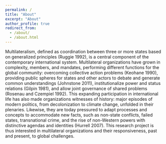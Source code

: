```yaml
---
permalink: /
title: "About"
excerpt: "About"
author_profile: true
redirect_from: 
  - /about/
  - /about.html
---
```


Multilateralism, defined as coordination between three or more states based on generalized principles (Ruggie 1992), is a central component of the contemporary international system. Multilateral organizations have grown in complexity, members, and mandates, performing different functions for the global community: overcoming collective action problems (Keohane 1990), providing public spheres for states and other actors to debate and generate common understandings (Johnstone 2011), institutionalize power and status relations (Gilpin 1981), and allow joint governance of shared problems (Rosenau and Czempiel 1992). This expanding participation in international life has also made organizations witnesses of history: major episodes of modern politics, from decolonization to climate change, unfolded in their plenaries. Likewise, they are today pressured to adapt processes and concepts to accommodate new facts, such as non-state conflicts, failed states, transnational crime, and the rise of non-Western powers with distinctive agendas and identities (Hurrell 2007). This research project is thus interested in multilateral organizations and their responsiveness, past and present, to global challenges.
